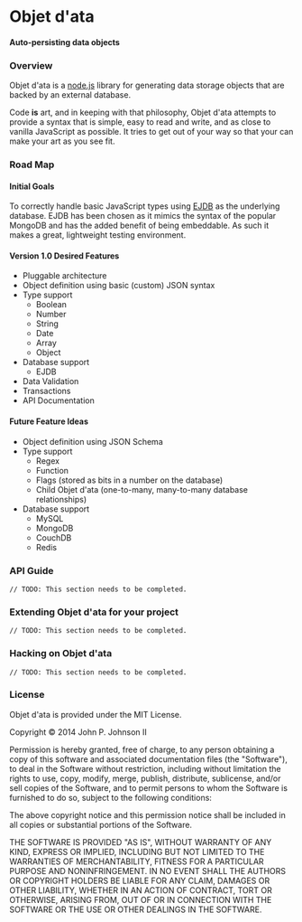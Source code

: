 # Objet d'ata #
#### Auto-persisting data objects ####

### Overview ###
Objet d'ata is a [node.js](http://nodejs.org/) library for generating data storage objects that are backed by an external database.

Code **is** art, and in keeping with that philosophy, Objet d'ata attempts to provide a syntax that is simple, easy to read and write, and as close to vanilla JavaScript as possible. It tries to get out of your way so that your can make your art as you see fit.

### Road Map ###

#### Initial Goals ####
To correctly handle basic JavaScript types using  [EJDB](http://ejdb.org/) as the underlying database. EJDB has been chosen as it mimics the syntax of the popular MongoDB and has the added benefit of being embeddable. As such it makes a great, lightweight testing environment.

#### Version 1.0 Desired Features ####
 - Pluggable architecture
 - Object definition using basic (custom) JSON syntax
 - Type support
    - Boolean
    - Number
    - String
    - Date
    - Array
    - Object
 - Database support
    - EJDB
 - Data Validation
 - Transactions
 - API Documentation

#### Future Feature Ideas ####
 - Object definition using JSON Schema
 - Type support
    - Regex
    - Function
    - Flags (stored as bits in a number on the database)
    - Child Objet d'ata (one-to-many, many-to-many database relationships)
 - Database support
    - MySQL
    - MongoDB
    - CouchDB
    - Redis

### API Guide ###
    // TODO: This section needs to be completed.

### Extending Objet d'ata for your project ###
    // TODO: This section needs to be completed.

### Hacking on Objet d'ata ###
    // TODO: This section needs to be completed.

### License ###
Objet d'ata is provided under the MIT License.

Copyright &copy; 2014 John P. Johnson II

Permission is hereby granted, free of charge, to any person obtaining a copy of this software and associated documentation files (the "Software"), to deal in the Software without restriction, including without limitation the rights to use, copy, modify, merge, publish, distribute, sublicense, and/or sell copies of the Software, and to permit persons to whom the Software is furnished to do so, subject to the following conditions:

The above copyright notice and this permission notice shall be included in all copies or substantial portions of the Software.

THE SOFTWARE IS PROVIDED "AS IS", WITHOUT WARRANTY OF ANY KIND, EXPRESS OR IMPLIED, INCLUDING BUT NOT LIMITED TO THE WARRANTIES OF MERCHANTABILITY, FITNESS FOR A PARTICULAR PURPOSE AND NONINFRINGEMENT. IN NO EVENT SHALL THE AUTHORS OR COPYRIGHT HOLDERS BE LIABLE FOR ANY CLAIM, DAMAGES OR OTHER LIABILITY, WHETHER IN AN ACTION OF CONTRACT, TORT OR OTHERWISE, ARISING FROM, OUT OF OR IN CONNECTION WITH THE SOFTWARE OR THE USE OR OTHER DEALINGS IN THE SOFTWARE.
